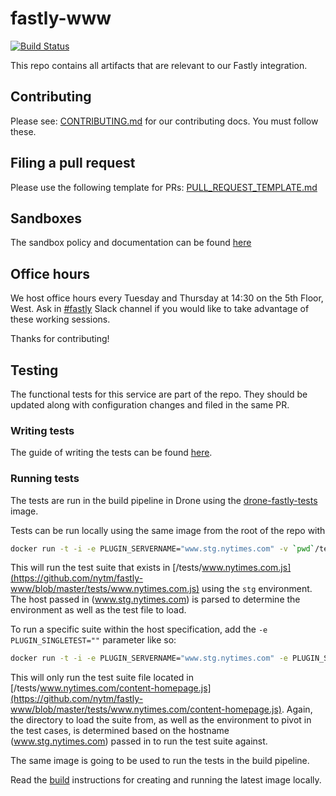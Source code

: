 # fastly-www

[![Build Status](https://drone.dv.nyt.net/api/badges/nytm/fastly-www/status.svg)](https://drone.dv.nyt.net/nytm/fastly-www)

This repo contains all artifacts that are relevant to our Fastly integration.

## Contributing

Please see: [CONTRIBUTING.md](https://github.com/nytm/fastly-www/blob/master/CONTRIBUTING.md) for our contributing docs. You must follow these.

## Filing a pull request

Please use the following template for PRs: [PULL_REQUEST_TEMPLATE.md](https://github.com/nytm/fastly-www/blob/master/PULL_REQUEST_TEMPLATE.md)

## Sandboxes

The sandbox policy and documentation can be found [here](https://docs.dv.nyt.net/fastly/guides/www_sandboxes/)

## Office hours

We host office hours every Tuesday and Thursday at 14:30 on the 5th Floor, West. Ask in [#fastly](https://nytimes.slack.com/messages/C1WFYD7FF/) Slack channel if you would like to take advantage of these working sessions.

Thanks for contributing!


## Testing

The functional tests for this service are part of the repo. They should be updated along with configuration changes and filed in the same PR.

### Writing tests
The guide of writing the tests can be found [here](https://github.com/nytm/drone-fastly-tests/blob/master/writing-tests.md).

### Running tests

The tests are run in the build pipeline in Drone using the [drone-fastly-tests](https://github.com/nytm/drone-fastly-tests) image.

Tests can be run locally using the same image from the root of the repo with

```bash
docker run -t -i -e PLUGIN_SERVERNAME="www.stg.nytimes.com" -v `pwd`/tests:/tests us.gcr.io/nyt-registry-prd/drone-fastly-tests:latest
```

This will run the test suite that exists in [/tests/www.nytimes.com.js](https://github.com/nytm/fastly-www/blob/master/tests/www.nytimes.com.js) using the `stg` environment. The host passed in (www.stg.nytimes.com) is parsed to determine the environment as well as the test file to load.

To run a specific suite within the host specification, add the `-e PLUGIN_SINGLETEST=""` parameter like so:

```bash
docker run -t -i -e PLUGIN_SERVERNAME="www.stg.nytimes.com" -e PLUGIN_SINGLETEST="content-homepage" -v `pwd`/tests:/tests us.gcr.io/nyt-registry-prd/drone-fastly-tests:latest
```

This will only run the test suite file located in [/tests/www.nytimes.com/content-homepage.js](https://github.com/nytm/fastly-www/blob/master/tests/www.nytimes.com/content-homepage.js). Again, the directory to load the suite from, as well as the environment to pivot in the test cases, is determined based on the hostname (www.stg.nytimes.com) passed in to run the test suite against.

The same image is going to be used to run the tests in the build pipeline.

Read the [build](https://github.com/nytm/drone-fastly-test#build) instructions for creating and running the latest image locally.
